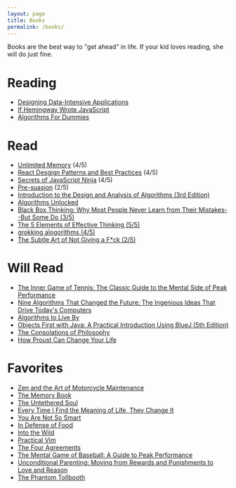 ```yaml
---
layout: page
title: Books
permalink: /books/
---
```


Books are the best way to "get ahead" in life. If your kid loves reading, she will do just fine. 

# Reading

- [Designing Data-Intensive Applications](http://a.co/dBuTJnk)
- [If Hemingway Wrote JavaScript](http://a.co/j92fMO8)
- [Algorithms For Dummies](https://www.amazon.com/dp/1119330491/ref=cm_sw_r_cp_dp_T1_E6kDzb01C6FJZ)


# Read 

- [Unlimited Memory](https://www.amazon.com/dp/1631619985/ref=cm_sw_r_cp_dp_T1_WclDzbDZK5W5X) (4/5)
- [React Desgign Patterns and Best Practices](https://www.amazon.com/dp/1786464535/ref=cm_sw_r_cp_dp_T1_ablDzb4Z9ZTM0) (4/5)
- [Secrets of JavaScript Ninja](https://www.amazon.com/dp/1617292850/ref=cm_sw_r_cp_dp_T1_HblDzb58WBA8X) (4/5)
- [Pre-suasion](https://www.amazon.com/Pre-Suasion-Revolutionary-Way-Influence-Persuade/dp/1501109790) (2/5)
- [Introduction to the Design and Analysis of Algorithms (3rd Edition)](https://www.amazon.com/Introduction-Design-Analysis-Algorithms-3rd/dp/0132316811/)
- [Algorithms Unlocked](https://www.amazon.com/Algorithms-Unlocked-Press-Thomas-Cormen/dp/0262518805/ref=sr_1_1?s=books&ie=UTF8&qid=1478263579&sr=1-1&keywords=algorithms+unlocked)
- [Black Box Thinking: Why Most People Never Learn from Their Mistakes--But Some Do (3/5)](https://www.amazon.com/Black-Box-Thinking-People-Mistakes-But/dp/1591848229/)
- [The 5 Elements of Effective Thinking (5/5)](https://www.amazon.com/5-Elements-Effective-Thinking/dp/0691156662/)
- [grokking alogorithms (4/5)](https://amzn.com/1617292230)
- [The Subtle Art of Not Giving a F*ck (2/5)](https://www.amazon.com/Subtle-Art-Not-Giving-Counterintuitive/dp/0062457713)

# Will Read

- [The Inner Game of Tennis: The Classic Guide to the Mental Side of Peak Performance](https://www.amazon.com/dp/0679778314/ref=cm_sw_r_cp_dp_T1_VjlDzbWWMJKEA)
- [Nine Algorithms That Changed the Future: The Ingenious Ideas That Drive Today's Computers](https://www.amazon.com/dp/0691158193/ref=cm_sw_r_cp_dp_T1_-ilDzbAH9GFQF)
- [Algorithms to Live By](https://www.amazon.com/dp/1627790365/ref=cm_sw_r_cp_dp_T1_SilDzbT1HZDBM)
- [Objects First with Java: A Practical Introduction Using BlueJ (5th Edition)](https://amzn.com/0132492660)
- [The Consolations of Philosophy](https://www.amazon.com/dp/0679779175/ref=cm_sw_r_cp_dp_T1_phlDzbQ5RMDDT)
- [How Proust Can Change Your Life](https://www.amazon.com/dp/0679779159/ref=cm_sw_r_cp_dp_T1_BhlDzbEVW24TD)

# Favorites

- [Zen and the Art of Motorcycle Maintenance](https://www.amazon.com/dp/0060589469/ref=cm_sw_r_cp_dp_T1_S-kDzb474B7X1)
- [The Memory Book](https://www.amazon.com/dp/0345410025/ref=cm_sw_r_cp_dp_T1_c.kDzbGZA0DAW)
- [The Untethered Soul](https://www.amazon.com/dp/1572245379/ref=cm_sw_r_cp_dp_T1_q.kDzbG99HRG0)
- [Every Time I Find the Meaning of Life, They Change It](https://www.amazon.com/dp/0143129597/ref=cm_sw_r_cp_dp_T1_I.kDzbTGZRKP6)
- [You Are Not So Smart](https://www.amazon.com/dp/1592407366/ref=cm_sw_r_cp_dp_T1_7.kDzbRQ8R7Z1)
- [In Defense of Food](https://www.amazon.com/dp/0143114964/ref=cm_sw_r_cp_dp_T1_rdlDzb76D809X)
- [Into the Wild](https://www.amazon.com/dp/0385486804/ref=cm_sw_r_cp_dp_T1_YdlDzbMWZCYJ5)
- [Practical Vim](https://www.amazon.com/dp/1680501275/ref=cm_sw_r_cp_dp_T1_XelDzb0FV6XBV)
- [The Four Agreements](https://www.amazon.com/dp/1878424319/ref=cm_sw_r_cp_dp_T1_SflDzb01J9KHG)
- [The Mental Game of Baseball: A Guide to Peak Performance](https://www.amazon.com/dp/1888698543/ref=cm_sw_r_cp_dp_T1_qklDzbZPAZKCG)
- [Unconditional Parenting: Moving from Rewards and Punishments to Love and Reason](https://www.amazon.com/dp/0743487486/ref=cm_sw_r_cp_dp_T1_RllDzbRRKNSER)
- [The Phantom Tollbooth](http://a.co/2Vr876v)
